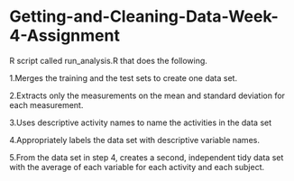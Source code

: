 # Getting-and-Cleaning-Data-Week-4-Assignment
R script called run_analysis.R that does the following.

  1.Merges the training and the test sets to create one data set.
  
  2.Extracts only the measurements on the mean and standard deviation for each measurement.
  
  3.Uses descriptive activity names to name the activities in the data set
  
  4.Appropriately labels the data set with descriptive variable names.
  
  5.From the data set in step 4, creates a second, independent tidy data set with the average of each variable for each activity and each subject.
